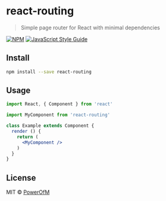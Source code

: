 # react-routing

> Simple page router for React with minimal dependencies

[![NPM](https://img.shields.io/npm/v/react-routing.svg)](https://www.npmjs.com/package/react-routing) [![JavaScript Style Guide](https://img.shields.io/badge/code_style-standard-brightgreen.svg)](https://standardjs.com)

## Install

```bash
npm install --save react-routing
```

## Usage

```jsx
import React, { Component } from 'react'

import MyComponent from 'react-routing'

class Example extends Component {
  render () {
    return (
      <MyComponent />
    )
  }
}
```

## License

MIT © [PowerOfM](https://github.com/PowerOfM)
